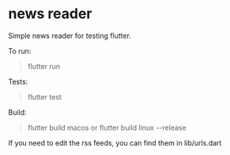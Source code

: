 # news reader

Simple news reader for testing flutter.

To run:
> flutter run

Tests:
> flutter test

Build:
> flutter build macos
or
> flutter build linux --release

If you need to edit the rss feeds, you can find them in lib/urls.dart
